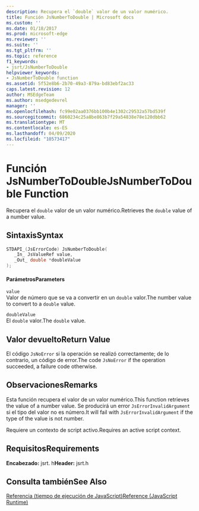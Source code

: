 ```yaml
---
description: Recupera el `double` valor de un valor numérico.
title: Función JsNumberToDouble | Microsoft docs
ms.custom: ''
ms.date: 01/18/2017
ms.prod: microsoft-edge
ms.reviewer: ''
ms.suite: ''
ms.tgt_pltfrm: ''
ms.topic: reference
f1_keywords:
- jsrt/JsNumberToDouble
helpviewer_keywords:
- JsNumberToDouble function
ms.assetid: 5f52e8b6-2b70-49a3-879a-bd83ebf2ac33
caps.latest.revision: 12
author: MSEdgeTeam
ms.author: msedgedevrel
manager: ''
ms.openlocfilehash: fc99e02aa0376bb100b4e1302c29532a57bd539f
ms.sourcegitcommit: 6860234c25a8be863b7f29a54838e78e120dbb62
ms.translationtype: MT
ms.contentlocale: es-ES
ms.lasthandoff: 04/09/2020
ms.locfileid: "10573417"
---
```

# <span data-ttu-id="78ef0-103">Función JsNumberToDouble</span><span class="sxs-lookup"><span data-stu-id="78ef0-103">JsNumberToDouble Function</span></span>
<span data-ttu-id="78ef0-104">Recupera el `double` valor de un valor numérico.</span><span class="sxs-lookup"><span data-stu-id="78ef0-104">Retrieves the `double` value of a number value.</span></span>  
  
## <span data-ttu-id="78ef0-105">Sintaxis</span><span class="sxs-lookup"><span data-stu-id="78ef0-105">Syntax</span></span>  
  
```cpp  
STDAPI_(JsErrorCode) JsNumberToDouble(  
   _In_ JsValueRef value,  
   _Out_ double *doubleValue  
);  
```  
  
#### <span data-ttu-id="78ef0-106">Parámetros</span><span class="sxs-lookup"><span data-stu-id="78ef0-106">Parameters</span></span>  
 `value`  
 <span data-ttu-id="78ef0-107">Valor de número que se va a convertir en un `double` valor.</span><span class="sxs-lookup"><span data-stu-id="78ef0-107">The number value to convert to a `double` value.</span></span>  
  
 `doubleValue`  
 <span data-ttu-id="78ef0-108">El `double` valor.</span><span class="sxs-lookup"><span data-stu-id="78ef0-108">The `double` value.</span></span>  
  
## <span data-ttu-id="78ef0-109">Valor devuelto</span><span class="sxs-lookup"><span data-stu-id="78ef0-109">Return Value</span></span>  
 <span data-ttu-id="78ef0-110">El código `JsNoError` si la operación se realizó correctamente; de lo contrario, un código de error.</span><span class="sxs-lookup"><span data-stu-id="78ef0-110">The code `JsNoError` if the operation succeeded, a failure code otherwise.</span></span>  
  
## <span data-ttu-id="78ef0-111">Observaciones</span><span class="sxs-lookup"><span data-stu-id="78ef0-111">Remarks</span></span>  
 <span data-ttu-id="78ef0-112">Esta función recupera el valor de un valor numérico.</span><span class="sxs-lookup"><span data-stu-id="78ef0-112">This function retrieves the value of a number value.</span></span> <span data-ttu-id="78ef0-113">Se producirá un error `JsErrorInvalidArgument` si el tipo del valor no es número.</span><span class="sxs-lookup"><span data-stu-id="78ef0-113">It will fail with `JsErrorInvalidArgument` if the type of the value is not number.</span></span>  
  
 <span data-ttu-id="78ef0-114">Requiere un contexto de script activo.</span><span class="sxs-lookup"><span data-stu-id="78ef0-114">Requires an active script context.</span></span>  
  
## <span data-ttu-id="78ef0-115">Requisitos</span><span class="sxs-lookup"><span data-stu-id="78ef0-115">Requirements</span></span>  
 <span data-ttu-id="78ef0-116">**Encabezado:** jsrt. h</span><span class="sxs-lookup"><span data-stu-id="78ef0-116">**Header:** jsrt.h</span></span>  
  
## <span data-ttu-id="78ef0-117">Consulta también</span><span class="sxs-lookup"><span data-stu-id="78ef0-117">See Also</span></span>  
 [<span data-ttu-id="78ef0-118">Referencia (tiempo de ejecución de JavaScript)</span><span class="sxs-lookup"><span data-stu-id="78ef0-118">Reference (JavaScript Runtime)</span></span>](../chakra-hosting/reference-javascript-runtime.md)